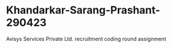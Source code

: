 # Khandarkar-Sarang-Prashant-290423
Avisys Services Private Ltd. recruitment coding round assignment

